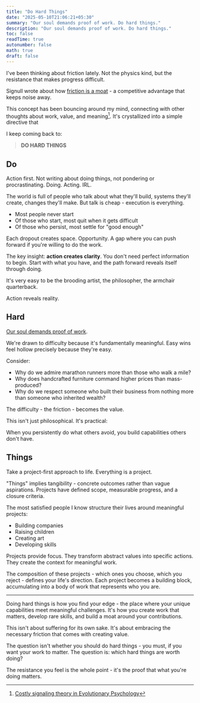 ```yaml
---
title: "Do Hard Things"
date: "2025-05-10T21:06:21+05:30"
summary: "Our soul demands proof of work. Do hard things."
description: "Our soul demands proof of work. Do hard things."
toc: false
readTime: true
autonumber: false
math: true
draft: false
---
```


I've been thinking about friction lately. Not the physics kind, but the resistance that makes progress difficult.

Signull wrote about how [friction is a moat](https://open.substack.com/pub/anu/p/make-something-heavy) - a competitive advantage that keeps noise away.

This concept has been bouncing around my mind, connecting with other thoughts about work, value, and meaning[^1]. It's crystallized into a simple directive that

I keep coming back to:

> **DO HARD THINGS**

## Do

Action first. Not writing about doing things, not pondering or procrastinating. Doing. Acting. IRL.

The world is full of people who talk about what they'll build, systems they'll create, changes they'll make. But talk is cheap - execution is everything.

- Most people never start
- Of those who start, most quit when it gets difficult
- Of those who persist, most settle for "good enough"

Each dropout creates space. Opportunity. A gap where you can push forward if you're willing to do the work.

The key insight: **action creates clarity**. You don't need perfect information to begin. Start with what you have, and the path forward reveals itself through doing.

It's very easy to be the brooding artist, the philosopher, the armchair quarterback.

Action reveals reality.

## Hard

[Our soul demands proof of work](https://lg.substack.com/p/the-looking-glass-our-souls-need).

We're drawn to difficulty because it's fundamentally meaningful. Easy wins feel hollow precisely because they're easy.

Consider:

- Why do we admire marathon runners more than those who walk a mile?
- Why does handcrafted furniture command higher prices than mass-produced?
- Why do we respect someone who built their business from nothing more than someone who inherited wealth?

The difficulty - the friction - becomes the value.

This isn't just philosophical. It's practical:

When you persistently do what others avoid, you build capabilities others don't have.

## Things

Take a project-first approach to life. Everything is a project.

"Things" implies tangibility - concrete outcomes rather than vague aspirations. Projects have defined scope, measurable progress, and a closure criteria.

The most satisfied people I know structure their lives around meaningful projects:

- Building companies
- Raising children
- Creating art
- Developing skills

Projects provide focus. They transform abstract values into specific actions. They create the context for meaningful work.

The composition of these projects - which ones you choose, which you reject - defines your life's direction. Each project becomes a building block, accumulating into a body of work that represents who you are.

---

Doing hard things is how you find your edge - the place where your unique capabilities meet meaningful challenges. It's how you create work that matters, develop rare skills, and build a moat around your contributions.

This isn't about suffering for its own sake. It's about embracing the necessary friction that comes with creating value.

The question isn't whether you should do hard things - you must, if you want your work to matter. The question is: which hard things are worth doing?

The resistance you feel is the whole point - it's the proof that what you're doing matters.

[^1]: [Costly signaling theory in Evolutionary Psychology](https://en.wikipedia.org/wiki/Costly_signaling_theory_in_evolutionary_psychology)
